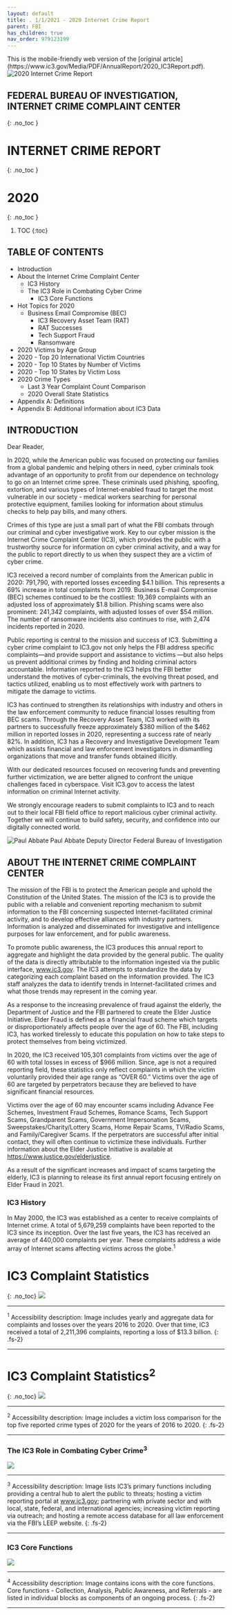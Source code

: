 ```yaml
---
layout: default
title: . 1/1/2021 - 2020 Internet Crime Report  
parent: FBI 
has_children: true
nav_order: 979123199 
---
```

<style>
.dont-break-out {
  /* These are technically the same, but use both */
  overflow-wrap: break-word;
  word-wrap: break-word;

  -ms-word-break: break-all;
  /* This is the dangerous one in WebKit, as it breaks things wherever */
  word-break: break-all;
  /* Instead use this non-standard one: */
  word-break: break-word;
}
</style>

<div class="dont-break-out" markdown="1">
This is the mobile-friendly web version of the [original article](https://www.ic3.gov/Media/PDF/AnnualReport/2020_IC3Report.pdf).

<img src="https://statics.bsafes.com/images/publications/2020_IC3Report.png" alt="2020 Internet Crime Report" style="display:block; margin:0 auto">

## FEDERAL BUREAU OF INVESTIGATION, INTERNET CRIME COMPLAINT CENTER
{: .no_toc }

# INTERNET CRIME REPORT
{: .no_toc }
# 2020
{: .no_toc }
 
1. TOC
{:toc}

## TABLE OF CONTENTS
- Introduction
- About the Internet Crime Complaint Center
    - IC3 History 
    - The IC3 Role in Combating Cyber Crime
		- IC3 Core Functions
- Hot Topics for 2020 
    - Business Email Compromise (BEC)  
		- IC3 Recovery Asset Team (RAT)
		- RAT Successes
		- Tech Support Fraud     
		- Ransomware
- 2020 Victims by Age Group  
- 2020 - Top 20 International Victim Countries 
- 2020 - Top 10 States by Number of Victims 
- 2020 - Top 10 States by Victim Loss 
- 2020 Crime Types 
    - Last 3 Year Complaint Count Comparison
    - 2020 Overall State Statistics 
- Appendix A: Definitions 
- Appendix B: Additional information about IC3 Data

## INTRODUCTION
Dear Reader,

In 2020, while the American public was focused on protecting our families from a global pandemic and helping others in need, cyber criminals took advantage of an opportunity to profit from our dependence on technology to go on an Internet crime spree. These criminals used phishing, spoofing, extortion, and various types of Internet-enabled fraud to target the most vulnerable in our society - medical workers searching for personal protective equipment, families looking for information about stimulus checks to help pay bills, and many others.

Crimes of this type are just a small part of what the FBI combats through our criminal and cyber investigative work. Key to our cyber mission is the Internet Crime Complaint Center (IC3), which provides the public with a trustworthy source for information on cyber criminal activity, and a way for the public to report directly to us when they suspect they are a victim of cyber crime.

IC3 received a record number of complaints from the American public in 2020: 791,790, with reported losses exceeding $4.1 billion. This represents a 69% increase in total complaints from 2019. Business E-mail Compromise (BEC) schemes continued to be the costliest: 19,369 complaints with an adjusted loss of approximately $1.8 billion. Phishing scams were also prominent: 241,342 complaints, with adjusted losses of over $54 million. The number of ransomware incidents also continues to rise, with 2,474 incidents reported in 2020.

Public reporting is central to the mission and success of IC3. Submitting a cyber crime complaint to IC3.gov not only helps the FBI address specific complaints—and provide support and assistance to victims —but also helps us prevent additional crimes by finding and holding criminal actors accountable. Information reported to the IC3 helps the FBI better understand the motives of cyber-criminals, the evolving threat posed, and tactics utilized, enabling us to most effectively work with partners to mitigate the damage to victims.

IC3 has continued to strengthen its relationships with industry and others in the law enforcement community to reduce financial losses resulting from BEC scams. Through the Recovery Asset Team, IC3 worked with its partners to successfully freeze approximately $380 million of the $462 million in reported losses in 2020, representing a success rate of nearly 82%. In addition, IC3 has a Recovery and Investigative Development Team which assists financial and law enforcement investigators in dismantling organizations that move and transfer funds obtained illicitly.

With our dedicated resources focused on recovering funds and preventing further victimization, we are better aligned to confront the unique challenges faced in cyberspace. Visit IC3.gov to access the latest information on criminal Internet activity.

We strongly encourage readers to submit complaints to IC3 and to reach out to their local FBI field office to report malicious cyber criminal activity. Together we will continue to build safety, security, and confidence into our digitally connected world.

![Paul Abbate](https://statics.bsafes.com/images/publications/internet-crime-report-2020-PaulAbbate.png)
Paul Abbate
Deputy Director
Federal Bureau of Investigation

## ABOUT THE INTERNET CRIME COMPLAINT CENTER

The mission of the FBI is to protect the American people and uphold the Constitution of the United States. The mission of the IC3 is to provide the public with a reliable and convenient reporting mechanism to submit information to the FBI concerning suspected Internet-facilitated criminal activity, and to develop effective alliances with industry partners. Information is analyzed and disseminated for investigative and intelligence purposes for law enforcement, and for public awareness.

To promote public awareness, the IC3 produces this annual report to aggregate and highlight the data provided by the general public. The quality of the data is directly attributable to the information ingested via the public interface, www.ic3.gov. The IC3 attempts to standardize the data by categorizing each complaint based on the information provided. The IC3 staff analyzes the data to identify trends in Internet-facilitated crimes and what those trends may represent in the coming year.

As a response to the increasing prevalence of fraud against the elderly, the Department of Justice and the FBI partnered to create the Elder Justice Initiative. Elder Fraud is defined as a financial fraud scheme which targets or disproportionately affects people over the age of 60. The FBI, including IC3, has worked tirelessly to educate this population on how to take steps to protect themselves from being victimized.

In 2020, the IC3 received 105,301 complaints from victims over the age of 60 with total losses in excess of $966 million. Since, age is not a required reporting field, these statistics only reflect complaints in which the victim voluntarily provided their age range as “OVER 60.” Victims over the age of 60 are targeted by perpetrators because they are believed to have significant financial resources.

Victims over the age of 60 may encounter scams including Advance Fee Schemes, Investment Fraud Schemes, Romance Scams, Tech Support Scams, Grandparent Scams, Government Impersonation Scams, Sweepstakes/Charity/Lottery Scams, Home Repair Scams, TV/Radio Scams, and Family/Caregiver Scams. If the perpetrators are successful after initial contact, they will often continue to victimize these individuals. Further information about the Elder Justice Initiative is available at https://www.justice.gov/elderjustice.

As a result of the significant increases and impact of scams targeting the elderly, IC3 is planning to release its first annual report focusing entirely on Elder Fraud in 2021.

### IC3 History
In May 2000, the IC3 was established as a center to receive complaints of Internet crime. A total of 5,679,259 complaints have been reported to the IC3 since its inception. Over the last five years, the IC3 has received an average of 440,000 complaints per year. These complaints address a wide array of Internet scams affecting victims across the globe.<sup>1</sup>

# IC3 Complaint Statistics
{: .no_toc}
![](https://statics.bsafes.com/images/publications/internet-crime-report-2020-fig-1.png)

***
<sup>1</sup> Accessibility description: Image includes yearly and aggregate data for complaints and losses over the years 2016 to 2020. Over that time, IC3 received a total of 2,211,396 complaints, reporting a loss of $13.3 billion.
{: .fs-2}
***

# IC3 Complaint Statistics<sup>2</sup>
{: .no_toc}
![](https://statics.bsafes.com/images/publications/internet-crime-report-2020-fig-2.png)

***
<sup>2</sup> Accessibility description: Image includes a victim loss comparison for the top five reported crime types of 2020 for the years of 2016 to 2020.
{: .fs-2}
***

### The IC3 Role in Combating Cyber Crime<sup>3</sup>
![](https://statics.bsafes.com/images/publications/internet-crime-report-2020-fig-3.png)

***
<sup>3</sup> Accessibility description: Image lists IC3’s primary functions including providing a central hub to alert the public to threats; hosting a victim reporting portal at www.ic3.gov; partnering with private sector and with local, state, federal, and international agencies; increasing victim reporting via outreach; and hosting a remote access database for all law enforcement via the FBI’s LEEP website.
{: .fs-2}
***

### IC3 Core Functions
![](https://statics.bsafes.com/images/publications/internet-crime-report-2020-fig-4.png)

***
<sup>4</sup> Accessibility description: Image contains icons with the core functions. Core functions - Collection, Analysis, Public Awareness, and Referrals - are listed in individual blocks as components of an ongoing process.
{: .fs-2}
***



</div>
